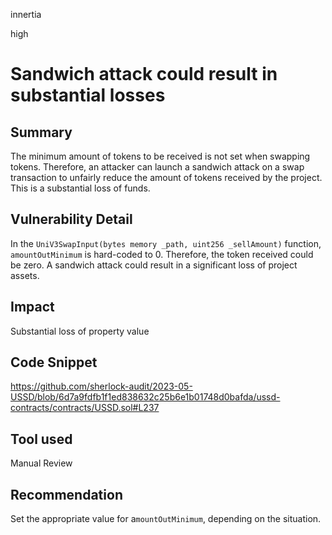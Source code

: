 innertia

high

# Sandwich attack could result in substantial losses

## Summary
The minimum amount of tokens to be received is not set when swapping tokens.
Therefore, an attacker can launch a sandwich attack on a swap transaction to unfairly reduce the amount of tokens received by the project.
This is a substantial loss of funds.
## Vulnerability Detail
In the `UniV3SwapInput(bytes memory _path, uint256 _sellAmount)` function, `amountOutMinimum` is hard-coded to 0. Therefore, the token received could be zero.
A sandwich attack could result in a significant loss of project assets.
## Impact
Substantial loss of property value
## Code Snippet
https://github.com/sherlock-audit/2023-05-USSD/blob/6d7a9fdfb1f1ed838632c25b6e1b01748d0bafda/ussd-contracts/contracts/USSD.sol#L237
## Tool used

Manual Review

## Recommendation
Set the appropriate value for a`mountOutMinimum`, depending on the situation.
